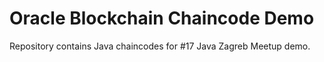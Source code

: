 # Oracle Blockchain Chaincode Demo

Repository contains Java chaincodes for #17 Java Zagreb Meetup demo.